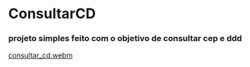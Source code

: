 # ConsultarCD


### projeto simples feito com o objetivo de consultar cep e ddd


[consultar_cd.webm](https://user-images.githubusercontent.com/75820713/188917647-19aa9c7f-90fe-46b6-a0e0-2637d5a16343.webm)

